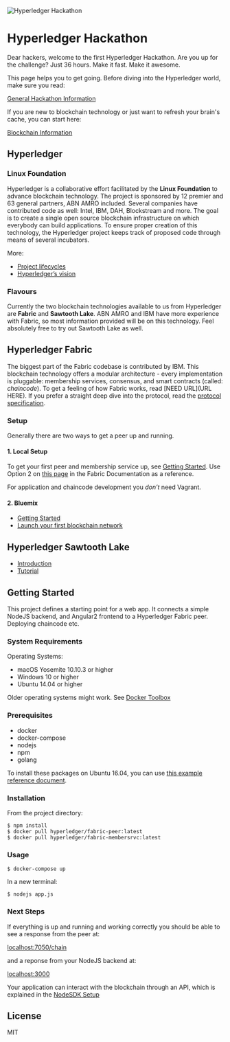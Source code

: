 ![Hyperledger Hackathon](https://img.evbuc.com/https%3A%2F%2Fcdn.evbuc.com%2Fimages%2F24073835%2F151857795260%2F1%2Foriginal.jpg?w=2000&rect=6%2C0%2C848%2C424&s=6f3dc828814fa07d9d1bf238a0e88af0 "Hyperledger Hackathon")
# Hyperledger Hackathon
Dear hackers, welcome to the first Hyperledger Hackathon. Are you up for the challenge? Just 36 hours. Make it fast. Make it awesome.

This page helps you to get going. Before diving into the Hyperledger world, make sure you read:

[General Hackathon Information](docs/hackathon.md)

If you are new to blockchain technology or just want to refresh your brain's cache, you can start here:

[Blockchain Information](docs/blockchain.md)

## Hyperledger

### Linux Foundation
Hyperledger is a collaborative effort facilitated by the __Linux Foundation__ to advance blockchain technology. The project is sponsored by 12 premier and 63 general partners, ABN AMRO included. Several companies have contributed code as well: Intel, IBM, DAH, Blockstream and more. The goal is to create a single open source blockchain infrastructure on which everybody can build applications. To ensure proper creation of this technology, the Hyperledger project keeps track of proposed code through means of several incubators.

More:

* [Project lifecycles](https://github.com/hyperledger/hyperledger/wiki/Project-Lifecycle)
* [Hyperledger’s vision](https://docs.google.com/document/d/1Z4M_qwILLRehPbVRUsJ3OF8Iir-gqS-ZYe7W-LE9gnE/pub)

### Flavours
Currently the two blockchain technologies available to us from Hyperledger are __Fabric__ and __Sawtooth Lake__. ABN AMRO and IBM have more experience with Fabric, so most information provided will be on this technology. Feel absolutely free to try out Sawtooth Lake as well.

## Hyperledger Fabric

The biggest part of the Fabric codebase is contributed by IBM. This blockchain technology offers a modular architecture - every implementation is pluggable: membership services, consensus, and smart contracts (called: *chaincode*). To get a feeling of how Fabric works, read [NEED URL](URL HERE). If you prefer a straight deep dive into the protocol, read the [protocol specification](http://hyperledger-fabric.readthedocs.io/en/latest/protocol-spec/).

### Setup

Generally there are two ways to get a peer up and running.

#### 1. Local Setup

To get your first peer and membership service up, see [Getting Started](#getting-started). Use Option 2 on [this page](http://hyperledger-fabric.readthedocs.io/en/latest/Setup/Chaincode-setup/) in the Fabric Documentation as a reference.

For application and chaincode development you *don’t* need Vagrant.

#### 2. Bluemix
* [Getting Started](docs/bluemix.md)
* [Launch your first blockchain network](https://console.ng.bluemix.net/docs/services/blockchain/index.html?pos=2)

## Hyperledger Sawtooth Lake
* [Introduction](http://intelledger.github.io/introduction.html)
* [Tutorial](http://intelledger.github.io/tutorial.html)


## Getting Started
This project defines a starting point for a web app. It connects a simple NodeJS backend, and Angular2 frontend to a Hyperledger Fabric peer. Deploying chaincode etc.

### System Requirements
Operating Systems:
* macOS Yosemite 10.10.3 or higher
* Windows 10 or higher
* Ubuntu 14.04 or higher

Older operating systems might work. See [Docker Toolbox](https://www.docker.com/products/docker-toolbox)

### Prerequisites
* docker
* docker-compose
* nodejs
* npm
* golang

To install these packages on Ubuntu 16.04, you can use [this example reference document](docs/ubuntu.md).

### Installation
From the project directory:
```
$ npm install
$ docker pull hyperledger/fabric-peer:latest
$ docker pull hyperledger/fabric-membersrvc:latest
```

### Usage
```
$ docker-compose up
```
In a new terminal:
```
$ nodejs app.js
```

### Next Steps
If everything is up and running and working correctly you should be able to see a response from the peer at:

[localhost:7050/chain](http://localhost:7050/chain)

and a reponse from your NodeJS backend at:

[localhost:3000](http://localhost:3000)

Your application can interact with the blockchain through an API, which is explained in the [NodeSDK Setup](http://hyperledger-fabric.readthedocs.io/en/latest/Setup/NodeSDK-setup/)

## License
MIT
